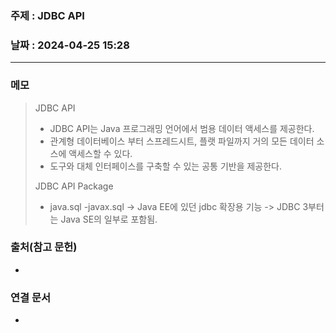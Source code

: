 ### 주제 : JDBC API

### 날짜 : 2024-04-25 15:28
----
### 메모
> JDBC API
> 	- JDBC API는 Java 프로그래밍 언어에서 범용 데이터 액세스를 제공한다.
> 	- 관계형 데이터베이스 부터 스프레드시트, 플랫 파일까지 거의 모든 데이터 소스에 액세스할 수 있다.
> 	- 도구와 대체 인터페이스를 구축할 수 있는 공통 기반을 제공한다.
> 
> JDBC API Package
> 	- java.sql
> 	-javax.sql -> Java EE에 있던 jdbc 확장용 기능 -> JDBC 3부터는 Java SE의 일부로 포함됨.

### 출처(참고 문헌)
-

### 연결 문서
-
